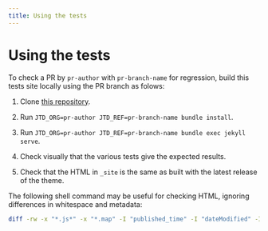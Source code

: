 ```yaml
---
title: Using the tests
---
```


# Using the tests

To check a PR by `pr-author` with `pr-branch-name` for regression,
build this tests site locally using the PR branch as folows:

1.  Clone [this repository](https://github.com/just-the-docs/just-the-docs-tests/).

1.  Run `JTD_ORG=pr-author JTD_REF=pr-branch-name bundle install`.

1.  Run `JTD_ORG=pr-author JTD_REF=pr-branch-name bundle exec jekyll serve`.

1.  Check visually that the various tests give the expected results.

1.  Check that the HTML in `_site` is the same as built with the latest release of the theme.

The following shell command may be useful for checking HTML, ignoring differences in whitespace and metadata:

```sh
diff -rw -x "*.js*" -x "*.map" -I "published_time" -I "dateModified" -I "<meta property=" -I "<link rel=" -I "@context" _site _site-v0.m.n | more
```
